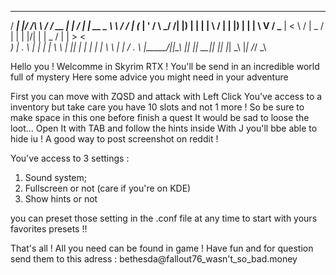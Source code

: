 

   _____ _  ____     _______  _____ __  __         _____ _________   __
  / ____| |/ /\ \   / /  __ \|_   _|  \/  |       |  __ \__   __\ \ / /
 | (___ | ' /  \ \_/ /| |__) | | | | \  / |       | |__) | | |   \ V / 
  \___ \|  <    \   / |  _  /  | | | |\/| |       |  _  /  | |    > <  
  ____) | . \    | |  | | \ \ _| |_| |  | |       | | \ \  | |   / . \ 
 |_____/|_|\_\   |_|  |_|  \_\_____|_|  |_|       |_|  \_\ |_|  /_/ \_\
                                                                       
                                                                       
Hello you ! Welcomme in Skyrim RTX !
You'll be send in an incredible world full of mystery
Here some advice you might need in your adventure

First you can move with ZQSD and attack with Left Click
You've access to a inventory but take care you have 10 slots
and not 1 more ! So be sure to make space in this one before finish a quest
It would be sad to loose the loot...
Open It with TAB and follow the hints inside
With J you'll bbe able to hide iu ! A good way to post screenshot on reddit !

You've access to 3 settings :
1) Sound system;
2) Fullscreen or not (care if you're on KDE)
3) Show hints or not

you can preset those setting in the .conf file at any time to start with
yours favorites presets !!

That's all ! All you need can be found in game !
Have fun and for question send them to this adress :
bethesda@fallout76_wasn't_so_bad.money